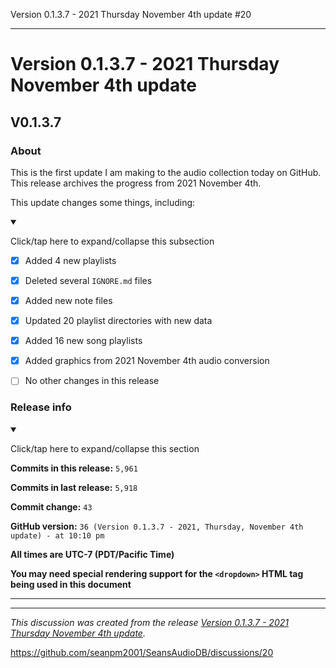 Version 0.1.3.7 - 2021 Thursday November 4th update #20


***

# Version 0.1.3.7 - 2021 Thursday November 4th update

## V0.1.3.7

### About

This is the first update I am making to the audio collection today on GitHub. This release archives the progress from 2021 November  4th.

This update changes some things, including:

<details open><summary><p>Click/tap here to expand/collapse this subsection</p></summary>

- [x] Added 4 new playlists

- [x] Deleted several `IGNORE.md` files

- [x] Added new note files

- [x] Updated 20 playlist directories with new data

- [x] Added 16 new song playlists

- [x] Added graphics from 2021 November 4th audio conversion

- [ ] No other changes in this release

</details>

### Release info

<details open><summary><p>Click/tap here to expand/collapse this section</p></summary>

**Commits in this release:** `5,961`

**Commits in last release:** `5,918`

**Commit change:** `43`

**GitHub version:** `36 (Version 0.1.3.7 - 2021, Thursday, November 4th update) - at 10:10 pm`

**All times are UTC-7 (PDT/Pacific Time)**

**You may need special rendering support for the `<dropdown>` HTML tag being used in this document**

</details>

***


<hr /><em>This discussion was created from the release <a href='https://github.com/seanpm2001/SeansAudioDB/releases/tag/V0.1.3.7'>Version 0.1.3.7 - 2021 Thursday November 4th update</a>.</em>

https://github.com/seanpm2001/SeansAudioDB/discussions/20

